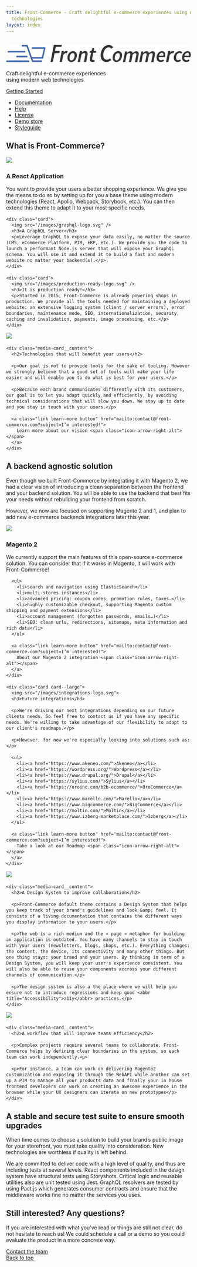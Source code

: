 ```yaml
---
title: Front-Commerce · Craft delightful e-commerce experiences using modern web
  technologies
layout: index
---
```


<section class="hero">
  <h1><img src="images/fc_logo_2018--inline.svg" alt="Front-Commerce" /></h1>
  <p>Craft delightful e-commerce experiences<br />using modern web technologies</p>
  <div class="center getting-started"><a class="link primary button" href="/docs/">Getting Started</a></div>
  <ul class="button-list">
    <li><a class="link button"  href="/docs/">Documentation</a></li>
    <li class="show-mobile"><a class="link button"  href="/help.html">Help</a></li>
    <li class="show-mobile"><a class="link button"  href="/license.html">License</a></li>
    <li><a class="link button"  href="">Demo store</a></li>
    <li><a class="link button"  href="">Styleguide</a></li>
  </ul>
</section>

<section class="fc-section fc-section--dark">
  <h2>What is Front-Commerce?</h2>

  <div class="card-grid">
    <div class="card">
      <img src="/images/react-logo.svg" />
      <h3>A React Application</h3>
      <p>You want to provide your users a better shopping experience. We give you the means to do so by setting up for you a base theme using modern technologies (React, Apollo, Webpack, Storybook, etc.). You can then extend this theme to adapt it to your most specific needs.</p>
    </div>

    <div class="card">
      <img src="/images/graphql-logo.svg" />
      <h3>A GraphQL Server</h3>
      <p>Leverage GraphQL to expose your data easily, no matter the source (CMS, eCommerce Platform, PIM, ERP, etc.). We provide you the code to launch a performant Node.js server that will expose your GraphQL schema. You will use it and extend it to build a fast and modern website no matter your backend(s).</p>
    </div>

    <div class="card">
      <img src="/images/production-ready-logo.svg" />
      <h3>It is production ready!</h3>
      <p>Started in 2015, Front-Commerce is already powering shops in production. We provide all the tools needed for maintaining a deployed website: an extensive logging system (client / server errors), error boundaries, maintenance mode, SEO, internationalization, security, caching and invalidation, payments, image processing, etc.</p>
    </div>
  </div>
</section>

<section class="fc-section fc-section--card">
  <div class="media-card">
    <div class="media-card__media">
      <img src="/images/user-centered.jpg">
    </div>

    <div class="media-card__content">
      <h2>Technologies that will benefit your users</h2>

      <p>Our goal is not to provide tools for the sake of tooling. However we strongly believe that a good set of tools will make your life easier and will enable you to do what is best for your users.</p>

      <p>Because each brand communicates differently with its customers, our goal is to let you adapt quickly and efficiently, by avoiding technical considerations that will slow you down. We stay up to date and you stay in touch with your users.</p>

      <a class="link learn-more button" href="mailto:contact@front-commerce.com?subject=I’m interested!">
        Learn more about our vision <span class="icon-arrow-right-alt"></span>
      </a>
    </div>
  </div>
</section>

<section class="fc-section fc-section--dark">
  <h2>A backend agnostic solution</h2>

  <p>Even though we built Front-Commerce by integrating it with Magento 2, we had a clear vision of introducing a clean separation between the frontend and your backend solution. You will be able to use the backend that best fits your needs without rebuilding your frontend from scratch.</p>

  <p>However, we now are focused on supporting Magento 2 and 1, and plan to add new e-commerce backends integrations later this year.</p>

  <div class="card-grid">
    <div class="card card--large">
      <img src="/images/magento-logo.svg">
      <h3>Magento 2</h3>
      <p>We currently support the main features of this open-source e-commerce solution. You can consider that if it works in Magento, it will work with Front-Commerce!</p>

      <ul>
        <li>search and navigation using ElasticSearch</li>
        <li>multi-stores instances</li>
        <li>advanced pricing: coupon codes, promotion rules, taxes…</li>
        <li>highly customizable checkout, supporting Magento custom shipping and payment extensions</li>
        <li>account management (forgotten passwords, emails…)</li>
        <li>SEO: clean urls, redirections, sitemaps, meta information and rich data</li>
      </ul>

      <a class="link learn-more button" href="mailto:contact@front-commerce.com?subject=I’m interested!">
        About our Magento 2 integration <span class="icon-arrow-right-alt"></span>
      </a>
    </div>

    <div class="card card--large">
      <img src="/images/integrations-logo.svg">
      <h3>Future integrations</h3>

      <p>We're driving our next integrations depending on our future clients needs. So feel free to contact us if you have any specific needs. We're willing to take advantage of our flexibility to adapt to our client's roadmaps.</p>

      <p>However, for now we're especially looking into solutions such as:</p>

      <ul>
        <li><a href="https://www.akeneo.com/">Akeneo</a></li>
        <li><a href="https://wordpress.org/">Wordpress</a></li>
        <li><a href="https://www.drupal.org/">Drupal</a></li>
        <li><a href="https://sylius.com/">Sylius</a></li>
        <li><a href="https://oroinc.com/b2b-ecommerce/">OroCommerce</a></li>
        <li><a href="https://www.marello.com/">Marello</a></li>
        <li><a href="https://www.bigcommerce.com/">BigCommerce</a></li>
        <li><a href="https://moltin.com/">Moltin</a></li>
        <li><a href="https://www.izberg-marketplace.com/">Izberg</a></li>
      </ul>

      <a class="link learn-more button" href="mailto:contact@front-commerce.com?subject=I’m interested!">
        Take a look at our Roadmap <span class="icon-arrow-right-alt"></span>
      </a>
    </div>
  </div>

</section>

<section class="fc-section fc-section--card">
  <div class="media-card media-card--right">
    <div class="media-card__media">
      <img src="/images/design-system.jpg">
    </div>

    <div class="media-card__content">
      <h2>A Design System to improve collaboration</h2>

      <p>Front-Commerce default theme contains a Design System that helps you keep track of your brand's guidelines and look &amp; feel. It consists of a living documentation that contains the different ways you display information to your users.</p>

      <p>The web is a rich medium and the « page » metaphor for building an application is outdated. You have many channels to stay in touch with your users (newsletters, blogs, shops, etc.). Everything changes: the content, the device, its connectivity and many other things. But one thing stays: your brand and your users. By thinking in term of a Design System, you will keep your user's experience consistent. You will also be able to reuse your components accross your different channels of communication.</p>

      <p>The design system is also a the place where we will help you ensure not to introduce regressions and keep good <abbr title="Accessibility">a11y</abbr> practices.</p>
    </div>
  </div>
</section>

<section class="fc-section fc-section--card">
  <div class="media-card">
    <div class="media-card__media">
      <img src="/images/laughing-friends-on-couch.jpg">
    </div>

    <div class="media-card__content">
      <h2>A workflow that will improve teams efficiency</h2>

      <p>Complex projects require several teams to collaborate. Front-Commerce helps by defining clear boundaries in the system, so each team can work independently.<p>

      <p>For instance, a team can work on delivering Magento2 customization and exposing it through the WebAPI while another can set up a PIM to manage all your products data and finally your in house frontend developers can work on creating an awesome experience in the browser while your UX designers can iterate on new prototypes</p>
    </div>
  </div>
</section>

<section class="fc-section fc-section--dark">
  <h2>A stable and secure test suite to ensure smooth upgrades</h2>

  <p>When time comes to choose a solution to build your brand’s public image for your storefront, you must take quality into consideration. New technologies are worthless if quality is left behind.</p>

  <p>We are committed to deliver code with a high level of quality, and thus are including tests at several levels. React components included in the design system have structural tests using Storyshots. Critical logic and reusable utilities also are unit tested using Jest. GraphQL resolvers are tested by using Pact.js which generates consumer contracts and ensure that the middleware works fine no matter the services you uses.</p>

  <div class="asciicast-container"><script data-rows="30" data-cols="120" src="https://asciinema.org/a/e8J14tmq9l6uKETzgZjZ7YfFk.js" id="asciicast-e8J14tmq9l6uKETzgZjZ7YfFk" async></script></div>
</section>

<section class="fc-section fc-section--dark">
  <h2>Still interested? Any questions?</h2>

  <p>If you are interested with what you’ve read or things are still not clear, do not hesitate to reach us! We could schedule a call or a demo so you could evaluate the product in a more concrete way.</p>
  
  <div class="center">
    <a class="link primary button" href="mailto:contact@front-commerce.com?subject=I’m interested!">Contact the team</a>
  </div>
</section>

<div class="center">
  <a class="link button discreet" href="#">Back to top</a>
</div>
